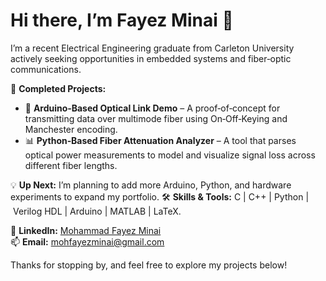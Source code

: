 # Hi there, I’m Fayez Minai 👋
I’m a recent Electrical Engineering graduate from Carleton University actively seeking opportunities in embedded systems and fiber‑optic communications.

🚀 **Completed Projects:**
- 🧩 **Arduino‑Based Optical Link Demo** – A proof‑of‑concept for transmitting data over multimode fiber using On‑Off‑Keying and Manchester encoding. 
- 📊 **Python‑Based Fiber Attenuation Analyzer** – A tool that parses optical power measurements to model and visualize signal loss across different fiber lengths. 

💡 **Up Next:** I’m planning to add more Arduino, Python, and hardware experiments to expand my portfolio. 
🛠️ **Skills & Tools:** C | C++ | Python | Verilog HDL | Arduino | MATLAB | LaTeX. 

🔗 **LinkedIn:** [Mohammad Fayez Minai](https://www.linkedin.com/in/mohammad-fayez-minai-34a094348)   
📫 **Email:** mohfayezminai@gmail.com 

Thanks for stopping by, and feel free to explore my projects below! 
